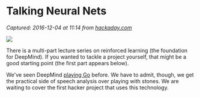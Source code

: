 # Talking Neural Nets

_Captured: 2016-12-04 at 11:14 from [hackaday.com][1]_

![][image-1]

There is a multi-part lecture series on reinforced learning (the foundation for DeepMind). If you wanted to tackle a project yourself, that might be a good starting point (the first part appears below).

We've seen DeepMind [playing Go][2] before. We have to admit, though, we get the practical side of speech analysis over playing with stones. We are waiting to cover the first hacker project that uses this technology.

[1]:	http://hackaday.com/2016/12/03/talking-neural-nets/#more-232774
[2]:	https://hackaday.com/2016/03/09/ask-hackaday-google-beat-go-bellwether-or-hype/

[image-1]:	https://hackadaycom.files.wordpress.com/2016/11/wave.gif?w=800